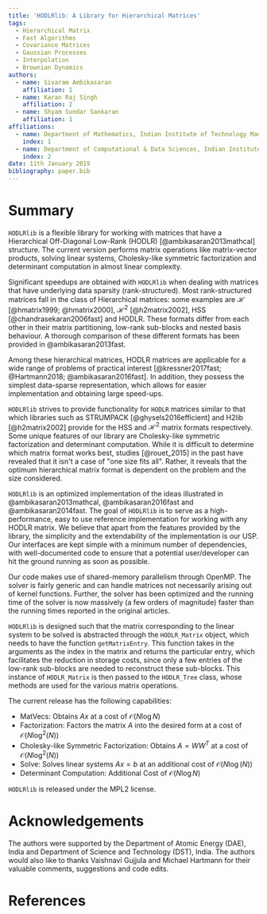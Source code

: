 ```yaml
---
title: 'HODLRlib: A Library for Hierarchical Matrices'
tags:
  - Hierarchical Matrix
  - Fast Algorithms
  - Covariance Matrices
  - Gaussian Processes
  - Interpolation
  - Brownian Dynamics
authors:
  - name: Sivaram Ambikasaran
    affiliation: 1
  - name: Karan Raj Singh
    affiliation: 2
  - name: Shyam Sundar Sankaran
    affiliation: 1
affiliations:
  - name: Department of Mathematics, Indian Institute of Technology Madras
    index: 1
  - name: Department of Computational & Data Sciences, Indian Institute of Science
    index: 2
date: 11th January 2019
bibliography: paper.bib
---
```


# Summary

``HODLRlib`` is a flexible library for working with matrices that have a Hierarchical Off-Diagonal Low-Rank (HODLR) [@ambikasaran2013mathcal] structure. The current version performs matrix operations like matrix-vector products, solving linear systems, Cholesky-like symmetric factorization and determinant computation in almost linear complexity. 

Significant speedups are obtained with ``HODLRlib`` when dealing with matrices that have underlying data sparsity (rank-structured). Most rank-structured matrices fall in the class of Hierarchical matrices: some examples are $\mathcal{H}$ [@hmatrix1999; @hmatrix2000], $\mathcal{H}^2$ [@h2matrix2002], HSS [@chandrasekaran2006fast] and HODLR. These formats differ from each other in their matrix partitioning, low-rank sub-blocks and nested basis behaviour. A thorough comparison of these different formats has been provided in @ambikasaran2013fast.

Among these hierarchical matrices, HODLR matrices are applicable for a wide range of problems of practical interest [@kressner2017fast; @Hartmann2018; @ambikasaran2016fast]. In addition, they possess the simplest data-sparse representation, which allows for easier implementation and obtaining large speed-ups.

``HODLRlib`` strives to provide functionality for ``HODLR`` matrices similar to that which libraries such as STRUMPACK [@ghysels2016efficient] and H2lib [@h2matrix2002] provide for the HSS and $\mathcal{H}^2$ matrix formats respectively. Some unique features of our library are Cholesky-like symmetric factorization and determinant computation. While it is difficult to determine which matrix format works best, studies [@rouet_2015] in the past have revealed that it isn't a case of "one size fits all". Rather, it reveals that the optimum hierarchical matrix format is dependent on the problem and the size considered.

``HODLRlib`` is an optimized implementation of the ideas illustrated in @ambikasaran2013mathcal, @ambikasaran2016fast and @ambikasaran2014fast. The goal of ``HODLRlib`` is to serve as a high-performance, easy to use reference implementation for working with any HODLR matrix. We believe that apart from the features provided by the library, the simplicity and the extendability of the implementation is our USP. Our interfaces are kept simple with a minimum number of dependencies, with well-documented code to ensure that a potential user/developer can hit the ground running as soon as possible.

Our code makes use of shared-memory parallelism through OpenMP. The solver is fairly generic and can handle matrices not necessarily arising out of kernel functions. Further, the solver has been optimized and the running time of the solver is now massively (a few orders of magnitude) faster than the running times reported in the original articles.

``HODLRlib`` is designed such that the matrix corresponding to the linear system to be solved is abstracted through the ``HODLR_Matrix`` object, which needs to have the function ``getMatrixEntry``. This function takes in the arguments as the index in the matrix and returns the particular entry, which facilitates the reduction in storage costs, since only a few entries of the low-rank sub-blocks are needed to reconstruct these sub-blocks. This instance of ``HODLR_Matrix`` is then passed to the ``HODLR_Tree`` class, whose methods are used for the various matrix operations.

The current release has the following capabilities:

- MatVecs: Obtains $A x$ at a cost of $\mathcal{O}\left(N\log{N}\right)$
- Factorization: Factors the matrix $A$ into the desired form at a cost of $\mathcal{O}\left(N\log^2\left(N\right)\right)$
- Cholesky-like Symmetric Factorization: Obtains $A = W W^T$ at a cost of $\mathcal{O}\left(N\log^2\left(N\right)\right)$
- Solve: Solves linear systems $A x = b$ at an additional cost of $\mathcal{O}\left(N\log\left(N\right)\right)$
- Determinant Computation: Additional Cost of $\mathcal{O}\left(N\log{N} \right)$

``HODLRlib`` is released under the MPL2 license.

# Acknowledgements

The authors were supported by the Department of Atomic Energy (DAE), India and Department of Science and Technology (DST), India. The authors would also like to thanks Vaishnavi Gujjula and Michael Hartmann for their valuable comments, suggestions and code edits.

# References
